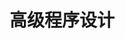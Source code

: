---
title: 高级程序设计
description: 2024暑期课程：高级程序设计（黄秋波）
image: chaoxing.png

# Badge style
style:
    background: "#2a9d8f"
    color: "#fff"
---